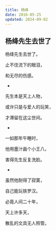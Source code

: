 ```yaml
---
title: 杨绛
date: 2016-05-25
updated: 2024-09-02
---
```


## 杨绛先生去世了 ##

杨绛先生去世了。

止不住流下的眼泪，

和无尽的伤感。

-

先生本是天上人物，

或许只是与爱人的玩笑，

才滞留在这尘世间。

-

一如那年午睡时，

他用墨汁画个小王八，

害得先生反复洗脸。

-

虽然他耐得了寂寞，

自己能玩铁罗汉。

必竟人间二十年，

天上许多天，

散乱的文具无人照管。